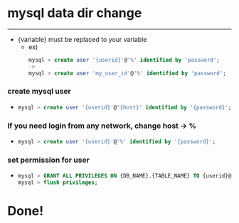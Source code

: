 # mysql data dir change

---
* {variable} must be replaced to your variable
  - ex) 
      ```sql
      mysql > create user '{userid}'@'%' identified by 'password'; 
      -> 
      mysql > create user 'my_user_id'@'%' identified by 'password';
      ```
      
### create mysql user
- ```sql
  mysql > create user '{userid}'@'{host}' identified by '{password}';
  ```
  
### If you need login from any network, change host -> %
- ```sql
  mysql > create user '{userid}'@'%' identified by '{password}';
  ```
  
### set permission for user
- ```sql
  mysql > GRANT ALL PRIVILEGES ON {DB_NAME}.{TABLE_NAME} TO {userid}@{host};
  mysql > flush privileges;
  ```

# Done!
